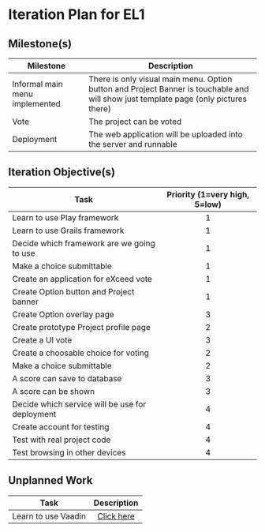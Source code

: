 # Iteration Plan for EL1

## Milestone(s)

| Milestone | Description |
|-----------|-----------------------------------------|
| Informal main menu implemented | There is only visual main menu. Option button and Project Banner is touchable and will show just template page (only pictures there) |
| Vote | The project can be voted |
| Deployment | The web application will be uploaded into the server and runnable |

## Iteration Objective(s)

| Task | Priority (1=very high, 5=low) |
|------------------------|:-----------------------------:|
| Learn to use Play framework | 1 |
| Learn to use Grails framework | 1 |
| Decide which framework are we going to use | 1 |
| Make a choice submittable | 1 |
| Create an application for eXceed vote | 1 |
| Create Option button and Project banner | 1 |
| Create Option overlay page | 3 |
| Create prototype Project profile page | 2 |
| Create a UI vote | 3 |
| Create a choosable choice for voting | 2 |
| Make a choice submittable | 2 |
| A score can save to database | 3 |
| A score can be shown | 3 |
| Decide which service will be use for deployment | 4 |
| Create account for testing | 4 |
| Test with real project code | 4 |
| Test browsing in other devices | 4 |


## Unplanned Work
| Task | Description |
|------------------------|:-----------------------------:|
| Learn to use Vaadin | [Click here](https://github.com/SSD2015/Team2Big2Slim/issues/20) |


